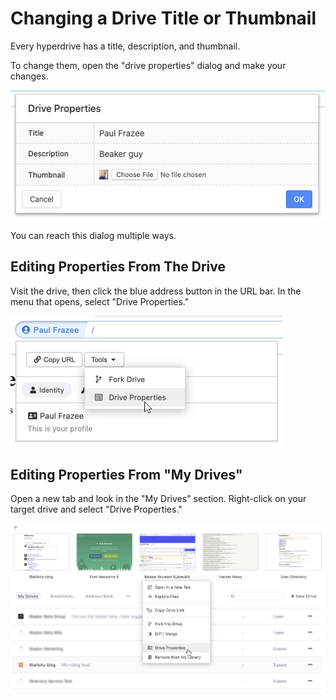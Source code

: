 # Changing a Drive Title or Thumbnail

Every hyperdrive has a title, description, and thumbnail.

To change them, open the "drive properties" dialog and make your changes.

![](../.gitbook/assets/drive-properties-dialog.png)

You can reach this dialog multiple ways.

## Editing Properties From The Drive

Visit the drive, then click the blue address button in the URL bar. In the menu that opens, select "Drive Properties."

![](../.gitbook/assets/drive-properties-in-siteinfo.png)

## Editing Properties From "My Drives"

Open a new tab and look in the "My Drives" section. Right-click on your target drive and select "Drive Properties."

![](../.gitbook/assets/drive-properties-in-my-drives%20%281%29.png)

